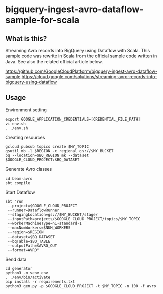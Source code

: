 bigquery-ingest-avro-dataflow-sample-for-scala
====

## What is this?

Streaming Avro records into BigQuery using Dataflow with Scala.
This sample code was rewrite in Scala from the official sample code written in Java.
See also the related official article below.

https://github.com/GoogleCloudPlatform/bigquery-ingest-avro-dataflow-sample
https://cloud.google.com/solutions/streaming-avro-records-into-bigquery-using-dataflow

## Usage

Environment setting
```
export GOOGLE_APPLICATION_CREDENTIALS=[CREDENTIAL_FILE_PATH]
vi env.sh
. ./env.sh
```

Creating resources
```
gcloud pubsub topics create $MY_TOPIC
gsutil mb -l $REGION -c regional gs://$MY_BUCKET
bq --location=$BQ_REGION mk --dataset $GOOGLE_CLOUD_PROJECT:$BQ_DATASET
```

Generate Avro classes
```
cd beam-avro
sbt compile
```

Start Dataflow
```
sbt "run
 --project=$GOOGLE_CLOUD_PROJECT
 --runner=DataflowRunner
 --stagingLocation=gs://$MY_BUCKET/stage/
 --inputPath=projects/$GOOGLE_CLOUD_PROJECT/topics/$MY_TOPIC
 --workerMachineType=n1-standard-1
 --maxNumWorkers=$NUM_WORKERS
 --region=$REGION
 --dataset=$BQ_DATASET
 --bqTable=$BQ_TABLE
 --outputPath=$AVRO_OUT
 --format=AVRO"
```

Send data
```
cd generator
python3 -m venv env
. ./env/bin/activate
pip install -r requirements.txt
python3 gen.py -p $GOOGLE_CLOUD_PROJECT -t $MY_TOPIC -n 100 -f avro
```

